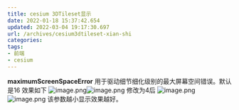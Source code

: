 ```yaml
---
title: cesium 3DTileset显示
date: 2022-01-18 15:37:42.654
updated: 2022-03-04 19:17:30.697
url: /archives/cesium3dtileset-xian-shi
categories: 
tags: 
- 前端
- cesium
---
```


**maximumScreenSpaceError**
用于驱动细节细化级别的最大屏幕空间错误。默认是16
效果如下
![image.png](/upload/2022/03/image-ddfe2c16d5394fd9827d7ec789a83b16.png)![image.png](/upload/2022/01/image-364306eecf9340b7a14746210ffa68a0.png)
修改为4后
![image.png](/upload/2022/03/image-5f0d288d1c4348d88812b147659f9e65.png)![image.png](/upload/2022/01/image-efa25f52087d48daa10d8fe453710506.png)
该参数越小显示效果越好。